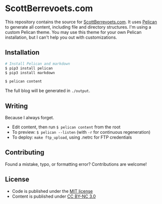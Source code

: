 # ScottBerrevoets.com

This repository contains the source for
[ScottBerrevoets.com](http://scottberrevoets.com). It uses
[Pelican](http://getpelican.com) to generate all content, including file and
directory structures. I'm using a custom Pelican theme. You may use this theme
for your own Pelican installation, but I can't help you out with customizations.

## Installation

```bash
# Install Pelican and markdown
$ pip3 install pelican
$ pip3 install markdown

$ pelican content
```

The full blog will be generated in `./output`.

## Writing

Because I always forget.

- Edit content, then run `$ pelican content` from the root
- To preview: `$ pelican --listen` (with `-r` for continuous regeneration)
- To deploy: `make ftp_upload`, using .netrc for FTP credentials

## Contributing

Found a mistake, typo, or formatting error? Contributions are welcome! 

## License

- Code is published under the [MIT license](https://github.com/sberrevoets/scottberrevoets.com/blob/master/LICENSE)
- Content is published under [CC BY-NC 3.0](https://creativecommons.org/licenses/by-nc/3.0/)

